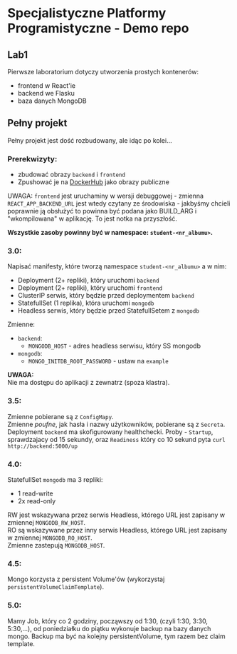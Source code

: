 # Specjalistyczne Platformy Programistyczne - Demo repo

## Lab1
Pierwsze laboratorium dotyczy utworzenia prostych kontenerów:
- frontend w React'ie
- backend we Flasku
- baza danych MongoDB


## Pełny projekt
Pełny projekt jest dość rozbudowany, ale idąc po kolei...

### Prerekwizyty:
- zbudować obrazy `backend` i `frontend`
- Zpushować je na [DockerHub](https://hub.docker.com/) jako obrazy publiczne

UWAGA: `frontend` jest uruchaminy w wersji debuggowej - zmienna `REACT_APP_BACKEND_URL` jest wtedy czytany ze środowiska - jakbyśmy chcieli poprawnie ją obsłużyć to powinna być podana jako BUILD_ARG i "wkompilowana" w aplikację. To jest notka na przyszłość.

**Wszystkie zasoby powinny być w namespace: `student-<nr_albumu>`.**

### 3.0:
Napisać manifesty, które tworzą namespace `student-<nr_albumu>` a w nim:
- Deployment (2+ repliki), który uruchomi `backend`
- Deployment (2+ repliki), który uruchomi `frontend`
- ClusterIP serwis, który będzie przed deploymentem `backend`
- StatefullSet (1 replika), która uruchomi `mongodb`
- Headless serwis, który będzie przed StatefullSetem z `mongodb`

Zmienne:
- `backend`:
    - `MONGODB_HOST` - adres headless serwisu, który SS mongodb
- `mongodb`:
    - `MONGO_INITDB_ROOT_PASSWORD` - ustaw na `example`

**UWAGA:**\
Nie ma dostępu do aplikacji z zewnatrz (spoza klastra).

### 3.5:
Zmienne pobierane są z `ConfigMapy`.\
Zmienne *poufne*, jak hasła i nazwy użytkowników, pobierane są z `Secreta`.
Deployment `backend` ma skofigurowany healthchecki. Proby - `Startup`, sprawdzajacy od 15 sekundy, oraz `Readiness` który co 10 sekund pyta `curl http://backend:5000/up`

### 4.0:
StatefullSet `mongodb` ma 3 repliki:
- 1 read-write
- 2x read-only

RW jest wskazywana przez serwis Headless, którego URL jest zapisany w zmiennej `MONGODB_RW_HOST`.\
RO są wskazywane przez inny serwis Headless, którego URL jest zapisany w zmiennej `MONGODB_RO_HOST`.\
Zmienne zastepują `MONGODB_HOST`.

### 4.5:
Mongo korzysta z persistent Volume'ów (wykorzystaj `persistentVolumeClaimTemplate`).

### 5.0:
Mamy Job, który co 2 godziny, począwszy od 1:30, (czyli 1:30, 3:30, 5:30,...), od poniedziałku do piątku wykonuje backup na bazy danych mongo. Backup ma być na kolejny persistentVolume, tym razem bez claim template.
